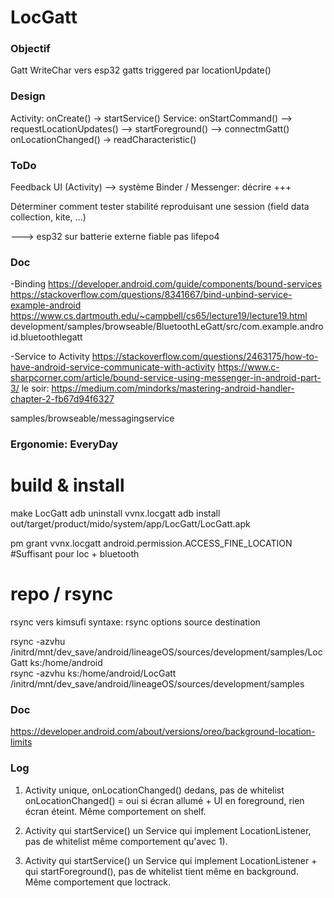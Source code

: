 # LocGatt 

### Objectif
Gatt WriteChar vers esp32 gatts triggered par locationUpdate()

### Design
Activity: onCreate() -> startService()
	Service: onStartCommand()
				--> requestLocationUpdates()
				--> startForeground()
				--> connectmGatt()
	onLocationChanged() -> readCharacteristic()

	
### ToDo

Feedback UI (Activity) --> système Binder / Messenger: décrire +++

Déterminer comment tester stabilité reproduisant une session (field data collection, kite, ...)

---> esp32 sur batterie externe fiable pas lifepo4


### Doc

-Binding
https://developer.android.com/guide/components/bound-services
https://stackoverflow.com/questions/8341667/bind-unbind-service-example-android
https://www.cs.dartmouth.edu/~campbell/cs65/lecture19/lecture19.html
development/samples/browseable/BluetoothLeGatt/src/com.example.android.bluetoothlegatt

-Service to Activity
https://stackoverflow.com/questions/2463175/how-to-have-android-service-communicate-with-activity
https://www.c-sharpcorner.com/article/bound-service-using-messenger-in-android-part-3/
le soir:
https://medium.com/mindorks/mastering-android-handler-chapter-2-fb67d94f6327

samples/browseable/messagingservice




### Ergonomie: EveryDay
# build & install

make LocGatt
adb uninstall vvnx.locgatt
adb install out/target/product/mido/system/app/LocGatt/LocGatt.apk

pm grant vvnx.locgatt android.permission.ACCESS_FINE_LOCATION #Suffisant pour loc + bluetooth


# repo / rsync
rsync vers kimsufi
syntaxe:
rsync options source destination

rsync -azvhu /initrd/mnt/dev_save/android/lineageOS/sources/development/samples/LocGatt ks:/home/android	
rsync -azvhu ks:/home/android/LocGatt /initrd/mnt/dev_save/android/lineageOS/sources/development/samples


### Doc
https://developer.android.com/about/versions/oreo/background-location-limits

### Log

1) Activity unique, onLocationChanged() dedans, pas de whitelist
	onLocationChanged() = oui si écran allumé + UI en foreground, rien écran éteint. Même comportement on shelf.

2) Activity qui startService() un Service qui implement LocationListener, pas de whitelist
	même comportement qu'avec 1).
	
3) Activity qui startService() un Service qui implement LocationListener + qui startForeground(), pas de whitelist
	tient même en background. Même comportement que loctrack.
